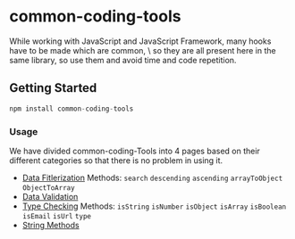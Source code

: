 # common-coding-tools

While working with JavaScript and JavaScript Framework, many hooks have to be made which are common, \ 
so they are all present here in the same library, so use them and avoid time and code repetition.

## Getting Started
```javascript
npm install common-coding-tools
```


### Usage
We have divided common-coding-Tools into 4 pages based on their different categories so that there is no problem in using it.

- [Data Fitlerization](docs/ARRAY.md)    Methods: `search` `descending` `ascending` `arrayToObject` `ObjectToArray`
- [Data Validation](docs/VALIDATE.md)
- [Type Checking](docs/TYPES.md)        Methods: `isString` `isNumber` `isObject` `isArray` `isBoolean` `isEmail` `isUrl` `type`
- [String Methods](docs/STRING.md)
